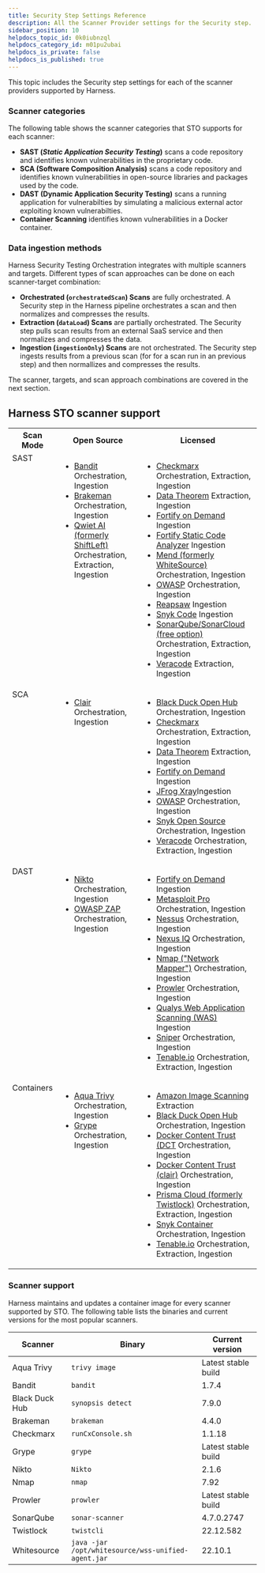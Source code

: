```yaml
---
title: Security Step Settings Reference
description: All the Scanner Provider settings for the Security step.
sidebar_position: 10
helpdocs_topic_id: 0k0iubnzql
helpdocs_category_id: m01pu2ubai
helpdocs_is_private: false
helpdocs_is_published: true
---
```


This topic includes the Security step settings for each of the scanner providers supported by Harness.

### Scanner categories

The following table shows the scanner categories that STO supports for each scanner:

* **SAST (_Static Application Security Testing_)** scans a code repository and identifies known vulnerabilities in the proprietary code.
* **SCA (Software Composition Analysis)** scans a code repository and identifies known vulnerabilities in open-source libraries and packages used by the code. 
* **DAST (Dynamic Application Security Testing)** scans a running application for vulnerabilties by simulating a malicious external actor exploiting known vulnerabilties. 
* **Container Scanning** identifies known vulnerabilities in a Docker container.


### Data ingestion methods

Harness Security Testing Orchestration integrates with multiple scanners and targets. Different types of scan approaches can be done on each scanner-target combination:

* **Orchestrated (`orchestratedScan`) Scans**  are fully orchestrated. A Security step in the Harness pipeline orchestrates a scan and then normalizes and compresses the results.
* **Extraction (`dataLoad`) Scans** are partially orchestrated. The Security step pulls scan results from an external SaaS service and then normalizes and compresses the data.
* **Ingestion (`ingestionOnly`) Scans**  are not orchestrated. The Security step ingests results from a previous scan (for for a scan run in an previous step) and then normallizes and compresses the results. 

The scanner, targets, and scan approach combinations are covered in the next section.

## Harness STO scanner support

<table>
    <tr>
        <th>Scan Mode</th>
        <th>Open Source</th>
        <th>Licensed</th>
    </tr>
    <tr>
        <td valign="top">SAST</td>
        <td valign="top">
         	<ul>
        		<li><a href="/docs/security-testing-orchestration/sto-techref-category/bandit-scanner-reference">Bandit</a>  Orchestration, Ingestion </li>
         		<li><a href="/docs/security-testing-orchestration/sto-techref-category/bandit-scanner-reference">Brakeman</a> Orchestration, Ingestion </li>
         		<li><a href="/docs/security-testing-orchestration/sto-techref-category/qwiet-scanner-reference">Qwiet AI (formerly ShiftLeft)</a> Orchestration, Extraction, Ingestion</li>
        	</ul>
        </td>
        <td valign="top">
        	<ul>
          		<li><a href="/docs/security-testing-orchestration/sto-techref-category/checkmarx-scanner-reference">Checkmarx</a> Orchestration, Extraction, Ingestion</li>
          		<li><a href="/docs/security-testing-orchestration/sto-techref-category/data-theorem-scanner-reference">Data Theorem</a> Extraction, Ingestion</li>
          		<li><a href="/docs/security-testing-orchestration/sto-techref-category/fortify-on-demand-scanner-reference">Fortify on Demand</a> Ingestion</li>
          		<li><a href="/docs/security-testing-orchestration/sto-techref-category/fortify-scanner-reference">Fortify Static Code Analyzer</a> Ingestion</li>
          		<li><a href="docs/security-testing-orchestration/sto-techref-category/mend-scanner-reference">Mend (formerly WhiteSource)</a> Orchestration, Ingestion</li>
                <li><a href="/docs/security-testing-orchestration/sto-techref-category/owasp-scanner-reference">OWASP</a> Orchestration, Ingestion</li>
          		<li><a href="/docs/security-testing-orchestration/sto-techref-category/reapsaw-scanner-reference">Reapsaw</a> Ingestion</li>
          		<li><a href="/docs/security-testing-orchestration/sto-techref-category/snyk-scanner-reference">Snyk Code</a>  Ingestion</li>
                <li><a href="/docs/security-testing-orchestration/sto-techref-category/sonarqube-sonar-scanner-reference">SonarQube/SonarCloud (free option)</a> Orchestration, Extraction, Ingestion</li>
          		<li><a href="/docs/security-testing-orchestration/sto-techref-category/veracode-scanner-reference">Veracode</a> Extraction, Ingestion</li>
        	</ul>
     </td>
   </tr>
    <tr>
        <td valign="top">SCA</td>
        <td valign="top">
         	<ul>
        		<li><a href="#clair">Clair</a> Orchestration, Ingestion   </li>
        	</ul>
        </td>
        <td valign="top">
        	<ul>
          		<li><a href="/docs/security-testing-orchestration/sto-techref-category/black-duck-open-hub-scanner-reference">Black Duck Open Hub</a> Orchestration, Ingestion</li>
          		<li><a href="/docs/security-testing-orchestration/sto-techref-category/checkmarx-scanner-reference">Checkmarx</a> Orchestration, Extraction, Ingestion</li>
          		<li><a href="/docs/security-testing-orchestration/sto-techref-category/data-theorem-scanner-reference">Data Theorem</a> Extraction, Ingestion </li>
          		<li><a href="/docs/security-testing-orchestration/sto-techref-category/fortify-on-demand-scanner-reference">Fortify on Demand</a> Ingestion</li>
          		<li><a href="/docs/security-testing-orchestration/sto-techref-category/xray-scanner-reference">JFrog Xray</a>Ingestion </li>
         		<li><a href="/docs/security-testing-orchestration/sto-techref-category/owasp-scanner-reference">OWASP</a>  Orchestration, Ingestion</li>
          		<li><a href="/docs/security-testing-orchestration/sto-techref-category/snyk-scanner-reference">Snyk Open Source</a>  Orchestration, Ingestion</li>
          		<li><a href="/docs/security-testing-orchestration/sto-techref-category/veracode-scanner-reference">Veracode</a> Orchestration, Extraction, Ingestion </li>
        	</ul>
     </td>
   </tr>
    <tr>
        <td valign="top">DAST</td>
        <td valign="top">
         	<ul>
        		<li><a href="/docs/security-testing-orchestration/sto-techref-category/niktos-scanner-reference">Nikto</a>  Orchestration, Ingestion </li>
         		<li><a href="/docs/security-testing-orchestration/sto-techref-category/zap-scanner-reference">OWASP ZAP</a> Orchestration, Ingestion </li>
        	</ul>
        </td>
        <td valign="top">
        	<ul>
          		<li><a href="/docs/security-testing-orchestration/sto-techref-category/fortify-on-demand-scanner-reference">Fortify on Demand</a> Ingestion</li>
                <li><a href="/docs/security-testing-orchestration/sto-techref-category/metasploit-scanner-reference">Metasploit Pro</a> Orchestration, Ingestion </li>
          		<li><a href="/docs/security-testing-orchestration/sto-techref-category/nessus-scanner-reference">Nessus</a> Orchestration, Ingestion </li>
          		<li><a href="/docs/security-testing-orchestration/sto-techref-category/nexus-scanner-reference">Nexus IQ</a> Orchestration, Ingestion</li>
          		<li><a href="/docs/security-testing-orchestration/sto-techref-category/nmap-scanner-reference">Nmap ("Network Mapper")</a> Orchestration, Ingestion</li>
          		<li><a href="/docs/security-testing-orchestration/sto-techref-category/prowler-scanner-reference">Prowler</a> Orchestration, Ingestion</li>
          		<li><a href="/docs/security-testing-orchestration/sto-techref-category/qualys-web-app-scanner-reference">Qualys Web Application Scanning (WAS)</a>  Ingestion </li>
          		<li><a href="/docs/security-testing-orchestration/sto-techref-category/sniper-scanner-reference">Sniper</a> Orchestration, Ingestion </li>
          		<li><a href="/docs/security-testing-orchestration/sto-techref-category/tenable-scanner-reference">Tenable.io</a> Orchestration, Extraction, Ingestion </li>
        	</ul>
     </td>
   </tr>
    <tr>
        <td valign="top">Containers</td>
        <td valign="top">
         	<ul>
        		<li><a href="/docs/security-testing-orchestration/sto-techref-category/aqua-trivy-scanner-reference">Aqua Trivy</a> Orchestration, Ingestion  </li>
         		<li><a href="/docs/security-testing-orchestration/sto-techref-category/grype-scanner-reference">Grype</a>  Orchestration, Ingestion </li>
        	</ul>
        </td>
        <td valign="top">
        	<ul>
          		<li><a href="/docs/security-testing-orchestration/sto-techref-category/amazon-imge-scanner-reference">Amazon Image Scanning</a> Extraction </li>
          		<li><a href="/docs/security-testing-orchestration/sto-techref-category/black-duck-open-hub-scanner-reference">Black Duck Open Hub</a> Orchestration, Ingestion</li>
          		<li><a href="/docs/security-testing-orchestration/sto-techref-category/docker-content-trust-dct-scanner-reference">Docker Content Trust (DCT</a> Orchestration, Ingestion</li>
          		<li><a href="/docs/security-testing-orchestration/sto-techref-category/clair-scanner-reference">Docker Content Trust (clair)</a> Orchestration, Ingestion </li>
          		<li><a href="/docs/security-testing-orchestration/sto-techref-category/prisma-cloud-scanner-reference">Prisma Cloud (formerly Twistlock)</a> Orchestration, Extraction, Ingestion</li>
                <li><a href="/docs/security-testing-orchestration/sto-techref-category/snyk-scanner-reference">Snyk Container</a>  Orchestration, Ingestion</li>
          		<li><a href="/docs/security-testing-orchestration/sto-techref-category/tenable-scanner-reference">Tenable.io</a> Orchestration, Extraction, Ingestion  </li>
        	</ul>
     </td>
   </tr>
   </table>

   ### Scanner support

   Harness maintains and updates a container image for every scanner supported by STO. The following table lists the binaries and current versions for the most popular scanners.

<table>
<thead>
  <tr>
    <th>Scanner</th>
    <th>Binary</th>
    <th>Current version</th>
  </tr>
</thead>
<tbody>
  <tr>
    <td>Aqua Trivy</td>
    <td><code>trivy image</code></td>
    <td>Latest stable build</td>
  </tr>
  <tr>
    <td>Bandit</td>
    <td><code>bandit</code></td>
    <td>1.7.4</td>
  </tr>
  <tr>
    <td>Black Duck Hub</td>
    <td><code>synopsis detect</code></td>
    <td>7.9.0</td>
  </tr>
  <tr>
    <td>Brakeman</td>
    <td><code>brakeman</code></td>
    <td>4.4.0</td>
  </tr>
  <tr>
    <td>Checkmarx</td>
    <td><code>runCxConsole.sh</code></td>
    <td>1.1.18</td>
  </tr>
  <tr>
    <td>Grype</td>
    <td><code>grype</code></td>
    <td>Latest stable build</td>
  </tr>
  <tr>
    <td>Nikto</td>
    <td><code>Nikto</code></td>
    <td>2.1.6</td>
  </tr>
  <tr>
    <td>Nmap</td>
    <td><code>nmap</code></td>
    <td>7.92</td>
  </tr>
  <tr>
    <td>Prowler</td>
    <td><code>prowler</code></td>
    <td>Latest stable build</td>
  </tr>
  <tr>
    <td>SonarQube</td>
    <td><code>sonar-scanner</code></td>
    <td>4.7.0.2747</td>
  </tr>
  <tr>
    <td>Twistlock</td>
    <td><code>twistcli</code></td>
    <td>22.12.582</td>
  </tr>
  <tr>
    <td>Whitesource</td>
    <td><code>java -jar /opt/whitesource/wss-unified-agent.jar</code></td>
    <td>22.10.1</td>
  </tr>
</tbody>
</table>